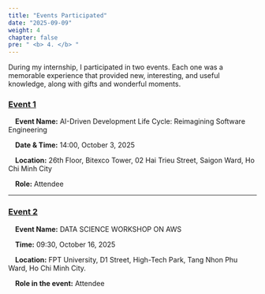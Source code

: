 ```yaml
---
title: "Events Participated"
date: "2025-09-09"
weight: 4
chapter: false
pre: " <b> 4. </b> "
---
```


During my internship, I participated in two events. Each one was a memorable experience that provided new, interesting, and useful knowledge, along with gifts and wonderful moments.

### [Event 1](4.1-Event1/)

&emsp;**Event Name:** AI-Driven Development Life Cycle: Reimagining Software Engineering

&emsp;**Date & Time:** 14:00, October 3, 2025

&emsp;**Location:** 26th Floor, Bitexco Tower, 02 Hai Trieu Street, Saigon Ward, Ho Chi Minh City

&emsp;**Role:** Attendee

---

### [Event 2](4.2-Event2/)

&emsp;**Event Name:** DATA SCIENCE WORKSHOP ON AWS

&emsp;**Time:** 09:30, October 16, 2025

&emsp;**Location:** FPT University, D1 Street, High-Tech Park, Tang Nhon Phu Ward, Ho Chi Minh City.

&emsp;**Role in the event:** Attendee
